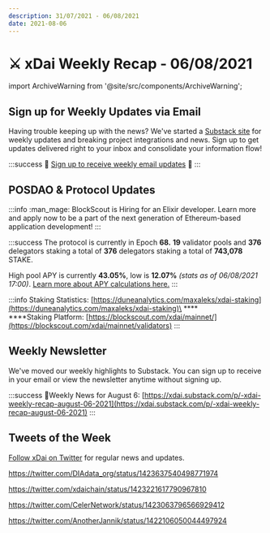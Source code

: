 ```yaml
---
description: 31/07/2021 - 06/08/2021
date: 2021-08-06
---
```


# ⚔️ xDai Weekly Recap - 06/08/2021

import ArchiveWarning from '@site/src/components/ArchiveWarning';

<ArchiveWarning />

## Sign up for Weekly Updates via Email

Having trouble keeping up with the news? We've started a [Substack site](https://xdai.substack.com/) for weekly updates and breaking project integrations and news. Sign up to get updates delivered right to your inbox and consolidate your information flow!

:::success
💌 [Sign up to receive weekly email updates](https://xdai.substack.com/) ​💌‌
:::

## POSDAO & Protocol Updates

:::info
:man\_mage: BlockScout is Hiring for an Elixir developer. Learn more and apply now to be a part of the next generation of Ethereum-based application development!
:::

:::success
The protocol is currently in Epoch **68.** **19** validator pools and **376** delegators staking a total of **376** delegators staking a total of **743,078** STAKE.

High pool APY is currently **43.05%**, low is **12.07%** _(stats as of 06/08/2021 17:00)_. [Learn more about APY calculations here.](https://app.gitbook.com/@poa/s/xdai/about-xdai/faqs/public-staking-validators-and-delegators#how-is-apy-calculated)
:::

:::info
Staking Statistics: [https://duneanalytics.com/maxaleks/xdai-staking](https://duneanalytics.com/maxaleks/xdai-staking)​\
****\
****Staking Platform: [https://blockscout.com/xdai/mainnet/](https://blockscout.com/xdai/mainnet/validators)
:::

## Weekly Newsletter

We've moved our weekly highlights to Substack. You can sign up to receive in your email or view the newsletter anytime without signing up.

:::success
​📰Weekly News for August 6: [https://xdai.substack.com/p/-xdai-weekly-recap-august-06-2021](https://xdai.substack.com/p/-xdai-weekly-recap-august-06-2021)
:::

## Tweets of the Week

[Follow xDai on Twitter](https://twitter.com/xdaichain) for regular news and updates.

https://twitter.com/DIAdata_org/status/1423637540498771974

https://twitter.com/xdaichain/status/1423221617790967810

https://twitter.com/CelerNetwork/status/1423063796566929412

https://twitter.com/AnotherJannik/status/1422106050044497924

